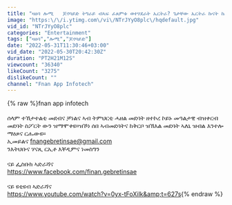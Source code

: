 ```yaml
---
title: "ዛዕባ ሎሚ   ጆኖሳይድ ትግራይ ብኣፍ ፈጸምቱ ወተሃደራት ኤርትራ? ጌታቸው ኤርትራ ኩናት ከፊታትልና ይብል"
image: "https:\/\/i.ytimg.com\/vi\/NTrJYyO8plc\/hqdefault.jpg"
vid_id: "NTrJYyO8plc"
categories: "Entertainment"
tags: ["ዛዕባ","ሎሚ","ጆኖሳይድ"]
date: "2022-05-31T11:30:46+03:00"
vid_date: "2022-05-30T20:42:30Z"
duration: "PT2H21M12S"
viewcount: "36340"
likeCount: "3275"
dislikeCount: ""
channel: "Fnan App Infotech"
---
```

{% raw %}fnan app infotech <br /><br />ሰላም ተኸታተልቲ መደብና ቻነልና ኣብ ትምህርቲ ሓዘል መደባት ዘተኮረ ኮይኑ መዓልታዊ ብዝቀርብ መደባት ስፖርት ውን ዝማሞቀዩ።ዝኾነ ሰበ ኣብመደባትና ከቅርቦ ዝኽእል መደባት ኣለኒ ዝብል እንተሎ ማዕጾና ርሑውዩ።<br />ኢመይልና fnangebretinsae@gmail.com<br />ንእትህቡና ሃናጺ ርኢቶ እቐዲምና ነመስግን<br /><br />ናይ ፌስቡክ ኣድራሻና <br /><a rel="nofollow" target="blank" href="https://www.facebook.com/finan.gebretinsae">https://www.facebook.com/finan.gebretinsae</a><br /><br />ናይ ዩቲዩብ ኣድራሻና<br /><a rel="nofollow" target="blank" href="https://www.youtube.com/watch?v=0yx-tFoXilk&amp;t=627s">https://www.youtube.com/watch?v=0yx-tFoXilk&amp;t=627s</a>{% endraw %}
